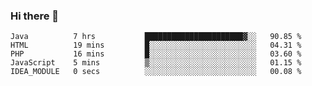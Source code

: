 ### Hi there 👋

<!--START_SECTION:waka-->

```text
Java          7 hrs           ██████████████████████▓░░   90.85 %
HTML          19 mins         █░░░░░░░░░░░░░░░░░░░░░░░░   04.31 %
PHP           16 mins         █░░░░░░░░░░░░░░░░░░░░░░░░   03.60 %
JavaScript    5 mins          ▒░░░░░░░░░░░░░░░░░░░░░░░░   01.15 %
IDEA_MODULE   0 secs          ░░░░░░░░░░░░░░░░░░░░░░░░░   00.08 %
```

<!--END_SECTION:waka-->


<!--
**AnkelMauCastillo/AnkelMauCastillo** is a ✨ _special_ ✨ repository because its `README.md` (this file) appears on your GitHub profile.

Here are some ideas to get you started:

- 🔭 I’m currently working on ...
- 🌱 I’m currently learning ...
- 👯 I’m looking to collaborate on ...
- 🤔 I’m looking for help with ...
- 💬 Ask me about ...
- 📫 How to reach me: ...
- 😄 Pronouns: ...
- ⚡ Fun fact: ...
-->
